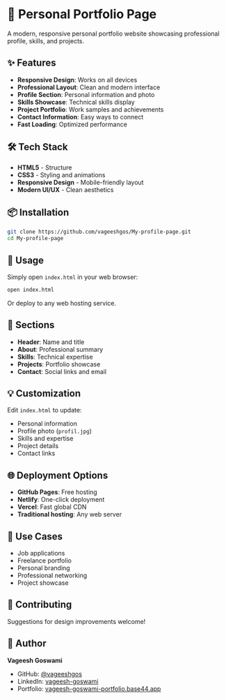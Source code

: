 # 👤 Personal Portfolio Page

A modern, responsive personal portfolio website showcasing professional profile, skills, and projects.

## ✨ Features

- **Responsive Design**: Works on all devices
- **Professional Layout**: Clean and modern interface
- **Profile Section**: Personal information and photo
- **Skills Showcase**: Technical skills display
- **Project Portfolio**: Work samples and achievements
- **Contact Information**: Easy ways to connect
- **Fast Loading**: Optimized performance

## 🛠️ Tech Stack

- **HTML5** - Structure
- **CSS3** - Styling and animations
- **Responsive Design** - Mobile-friendly layout
- **Modern UI/UX** - Clean aesthetics

## 📦 Installation

```bash
git clone https://github.com/vageeshgos/My-profile-page.git
cd My-profile-page
```

## 🚀 Usage

Simply open `index.html` in your web browser:
```bash
open index.html
```

Or deploy to any web hosting service.

## 🎨 Sections

- **Header**: Name and title
- **About**: Professional summary
- **Skills**: Technical expertise
- **Projects**: Portfolio showcase
- **Contact**: Social links and email

## 💡 Customization

Edit `index.html` to update:
- Personal information
- Profile photo (`profil.jpg`)
- Skills and expertise
- Project details
- Contact links

## 🌐 Deployment Options

- **GitHub Pages**: Free hosting
- **Netlify**: One-click deployment
- **Vercel**: Fast global CDN
- **Traditional hosting**: Any web server

## 🎯 Use Cases

- Job applications
- Freelance portfolio
- Personal branding
- Professional networking
- Project showcase

## 🤝 Contributing

Suggestions for design improvements welcome!

## 👤 Author

**Vageesh Goswami**
- GitHub: [@vageeshgos](https://github.com/vageeshgos)
- LinkedIn: [vageesh-goswami](https://www.linkedin.com/in/vageesh-goswami/)
- Portfolio: [vageesh-goswami-portfolio.base44.app](https://vageesh-goswami-portfolio.base44.app/)
